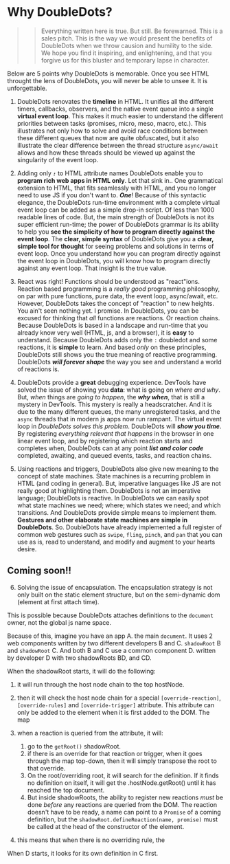 # Why DoubleDots?

>> Everything written here is true. But still. Be forewarned. This is a sales pitch. This is the way we would present the benefits of DoubleDots when we throw causion and humility to the side. We hope you find it inspiring, and enlightening, and that you forgive us for this bluster and temporary lapse in character.

Below are 5 points why DoubleDots is memorable. Once you see HTML throught the lens of DoubleDots, you will never be able to unsee it. It is unforgettable.

1. DoubleDots renovates the **timeline** in HTML. It unifies all the different timers, callbacks, observers, and the native event queue into a single **virtual event loop**. This makes it much easier to understand the different priorities between tasks (promises, micro, meso, macro, etc.). This illustrates not only how to solve and avoid race conditions between these different queues that now are quite obfuscated, but it also illustrate the clear difference between the thread structure `async/await` allows and how these threads should be viewed up against the singularity of the event loop.

2. Adding only ***`:`*** to HTML attribute names DoubleDots enable you to **program rich web apps in HTML only**. Let that sink in.. One grammatical extension to HTML, that fits seamlessly with HTML, and you no longer need to use JS if you don't want to. ***One***! Because of this syntactic elegance, the DoubleDots run-time environment with a complete virtual event loop can be added as a simple drop-in script. Of less than 1000 readable lines of code. But, the main strength of DoubleDots is not its super efficient run-time; the power of DoubleDots grammar is its ability to help you **see the simplicity of how to program directly against the event loop**. The **clear, simple syntax** of DoubleDots give you a **clear, simple tool for thought** for seeing problems and solutions in terms of event loop. Once you understand how you can program directly against the event loop in DoubleDots, you will know how to program directly against any event loop. That insight is the true value.
 
3. React was right! Functions should be understood as "react"ions. Reaction based programming is a *really good* programming philosophy, on par with pure functions, pure data, the event loop, async/await, etc. However, DoubleDots takes the concept of "reaction" to new heights. You ain't seen nothing yet. I promise. In DoubleDots, you can be excused for thinking that *all* functions are reactions. Or reaction chains. Because DoubleDots is based in a landscape and run-time that you already know very well (HTML, js, and a browser), it is **easy** to understand. Because DoubleDots adds only the `:` doubledot and some reactions, it is **simple** to learn. And based *only* on these principles, DoubleDots still shows you the true meaning of reactive programming. DoubleDots ***will forever shape*** the way you see and understand a world of reactions is.

4. DoubleDots provide a **great** debugging experience. DevTools have solved the issue of showing you **data**: what is going on *where and why*. But, *when* things are *going to happen*, the ***why when***, that is still a mystery in DevTools. This mystery is really a headscratcher. And it is due to the many different queues, the many unregistered tasks, and the `async` threads that in modern js apps now run rampant. The virtual event loop in *DoubleDots solves this problem*. DoubleDots will ***show you time***. By registering *everything relevant that happens* in the browser in one linear event loop, and by registering which reaction starts and completes when, DoubleDots can at any point ***list and color code*** completed, awaiting, and queued events, tasks, and reaction chains.

5. Using reactions and triggers, DoubleDots also give new meaning to the concept of state machines. State machines is a recurring problem in HTML (and coding in general). But, imperative languages like JS are not really good at highlighting them. DoubleDots is not an imperative language; DoubleDots is reactive. In DoubleDots we can easily spot what state machines we need; where; which states we need; and which transitions. And DoubleDots provide simple means to implement them. **Gestures and other elaborate state machines are simple in DoubleDots**. So. DoubleDots have already implemented a full register of common web gestures such as `swipe`, `fling`, `pinch`, and `pan` that you can use as is, read to understand, and modify and augment to your hearts desire.

## Coming soon!!

6. Solving the issue of encapsulation.
The encapsulation strategy is not only built on the static element structure, but on the semi-dynamic dom (element at first attach time). 

This is possible because DoubleDots attaches definitions to the `document` owner, not the global js name space.

Because of this, imagine you have an app A. the main `document`. It uses 2 web components written by two different developers B and C. `shadowRoot` B and `shadowRoot` C. And both B and C use a common component D. written by developer D with two shadowRoots BD, and CD.

When the shadowRoot starts, it will do the following:
1. it will run through the host node chain to the top hostNode.
2. then it will check the host node chain for a special `[override-reaction]`, `[override-rules]` and `[override-trigger]` attribute. This attribute can only be added to the element when it is first added to the DOM. The map
3. when a reaction is queried from the attribute, it will:
    1. go to the `getRoot()` shadowRoot.
    2. if there is an override for that reaction or trigger, when it goes through the map top-down, then it will simply transpose the root to that override.
    3. On the root/overriding root, it will search for the definition. If it finds no definition on itself, it will get the .hostNode.getRoot() until it has reached the top document.
    4. But inside shadowRoots, the ability to register new reactions *must* be done *before* any reactions are queried from the DOM. The reaction doesn't have to be ready, a name can point to a `Promise` of a coming definition, but the `shadowRoot.defineReaction(name, promise)` must be called at the head of the constructor of the element.

4. this means that when there is no overriding rule, the 

When D starts, it  looks for its own definition in C first. 